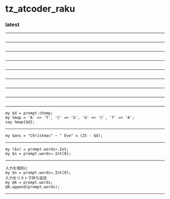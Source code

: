 # tz_atcoder_raku


### latest

---
```

```
---
```

```
---
```

```
---
```

```
---
```

```
---
```

```
---
```

```
---
```

```
---
```
my $d = prompt.chomp;
my %map = 'A' => 'T', 'C' => 'G', 'G' => 'C', 'T' => 'A';
say %map{$d};
```
---
```
my $ans = "Christmas" ~ " Eve" x (25 - $d);  
```
---
```
my ($x) = prompt.words».Int;
my $n = prompt.words».Int[0];
```
---
```
入力を個別に
my $n = prompt.words».Int[0];
入力をリストで持ち追加
my @A = prompt.words;
@A.append(prompt.words);
```
---
